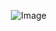 <p align="right">
  <img src="https://live.staticflickr.com/65535/52211883534_f45cb76810_z.jpg" alt ="Image">
</p>
